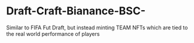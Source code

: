 # Draft-Craft-Bianance-BSC-
Similar to FIFA Fut Draft, but instead minting TEAM NFTs which are tied to the real world performance of players
